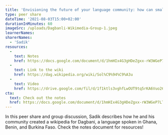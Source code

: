 ```yaml
---
title: 'Envisioning the future of your language community: how can small language Wikipedias move forward?'
type: peer share
dateTime: '2021-08-03T15:00+02:00'
durationInMinutes: 60
imageSrc: /uploads/Dagbanli-Wikimedia-Group-1.jpeg
learnerNames:
sharerNames: 
  - 'Sadik'
resources:
  -
    text: Notes
    href: https://docs.google.com/document/d/1hmHIx4G3gHDeZgxx-rW3WGeP7LTEsETkv1Pyj9EZaXM/edit
  -
    text: Link to the wiki
    href: https://dag.wikipedia.org/wiki/Sol%C9%94%C9%A3u
  -
    text: Video
    href: https://drive.google.com/fil/d/1f1ktls3vghfLwOUT9tq5rKA6Vuo26u0n/view?usp=sharing
cta:
  text: Check out the notes
  href: https://docs.google.com/document/d/1hmHIx4G3gHDeZgxx-rW3WGeP7LTEsETkv1Pyj9EZaXM/edit
---
```


In this peer share and group discussion, Sadik describes how he and his community created a wikipedia for Dagbani, a language spoken in Ghana, Benin, and Burkina Faso. Check the notes document for resources!
